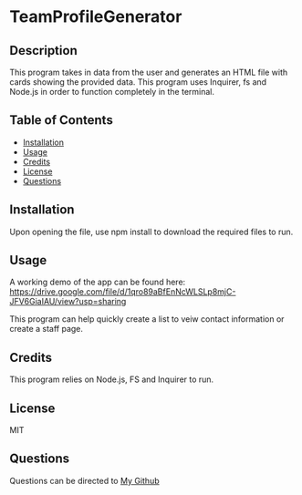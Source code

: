 # TeamProfileGenerator

## Description
This program takes in data from the user and generates an HTML file with cards showing the provided data. This program uses Inquirer, fs and Node.js in order to function completely in the terminal.
    
## Table of Contents
- [Installation](#installation)
- [Usage](#usage)
- [Credits](#credits)
- [License](#license)
- [Questions](#questions)

## Installation

Upon opening the file, use npm install to download the required files to run.

## Usage
A working demo of the app can be found here:
https://drive.google.com/file/d/1qro89aBfEnNcWLSLp8mjC-JFV6GiaIAU/view?usp=sharing
    
This program can help quickly create a list to veiw contact information or create a staff page.

## Credits

This program relies on Node.js, FS and Inquirer to run.

## License

MIT

## Questions

Questions can be directed to [My Github](https://github.com/Pat-Delaney "My Github")
